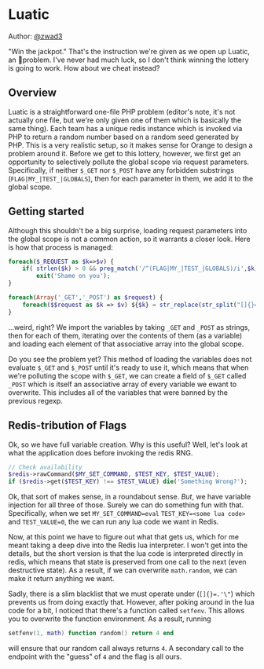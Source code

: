 # Luatic

Author: [@zwad3](https://twitter.com/zwad3)

"Win the jackpot." That's the instruction we're given as we open up Luatic, an 🍊problem. I've never had much luck, so I don't think winning the lottery is going to work. How about we cheat instead?

## Overview

Luatic is a straightforward one-file PHP problem (editor's note, it's not actually one file, but we're only given one of them which is basically the same thing). Each team has a unique redis instance which is invoked via PHP to return a random number based on a random seed generated by PHP. This is a very realistic setup, so it makes sense for Orange to design a problem around it. Before we get to this lottery, however, we first get an opportunity to selectively pollute the global scope via request parameters. Specifically, if neither `$_GET` nor `$_POST` have any forbidden substrings (`FLAG|MY_|TEST_|GLOBALS`), then for each parameter in them, we add it to the global scope.

## Getting started

Although this shouldn't be a big surprise, loading request parameters into the global scope is not a common action, so it warrants a closer look. Here is how that process is managed:

```php
foreach($_REQUEST as $k=>$v) {
    if( strlen($k) > 0 && preg_match('/^(FLAG|MY_|TEST_|GLOBALS)/i',$k)  )
        exit('Shame on you');
}

foreach(Array('_GET','_POST') as $request) {
    foreach($$request as $k => $v) ${$k} = str_replace(str_split("[]{}=.'\""), "", $v);
}
```

...weird, right? We import the variables by taking `_GET` and `_POST` as strings, then for each of them, iterating over the contents of them (as a variable) and loading each element of that associative array into the global scope.

Do you see the problem yet? This method of loading the variables does not evaluate `$_GET` and `$_POST` until it's ready to use it, which means that when we're polluting the scope with `$_GET`, we can create a field of `$_GET` called `_POST` which is itself an associative array of every variable we ewant to overwrite. This includes all of the variables that were banned by the previous regexp.

## Redis-tribution of Flags

Ok, so we have full variable creation. Why is this useful? Well, let's look at what the application does before invoking the redis RNG.

```php
// Check availability
$redis->rawCommand($MY_SET_COMMAND, $TEST_KEY, $TEST_VALUE);
if ($redis->get($TEST_KEY) !== $TEST_VALUE) die('Something Wrong?');
```

Ok, that sort of makes sense, in a roundabout sense. *But*, we have variable injection for all three of those. Surely we can do something fun with that. Specifically, when we set `MY_SET_COMMAND=eval` `TEST_KEY=<some lua code>` and `TEST_VALUE=0`, the we can run any lua code we want in Redis.

Now, at this point we have to figure out what that gets us, which for me meant taking a deep dive into the Redis lua interpreter. I won't get into the details, but the short version is that the lua code is interpreted directly in redis, which means that state is preserved from one call to the next (even destructive state). As a result, if we can overwrite `math.random`, we can make it return anything we want.

Sadly, there is a slim blacklist that we must operate under (`[]{}=.'\"`) which prevents us from doing exactly that. However, after poking around in the lua code for a bit, I noticed that there's a function called `setfenv`. This allows you to overwrite the function environment. As a result, running

```lua
setfenv(1, math) function random() return 4 end
```

will ensure that our random call always returns `4`. A secondary call to the endpoint with the "guess" of `4` and the flag is all ours.